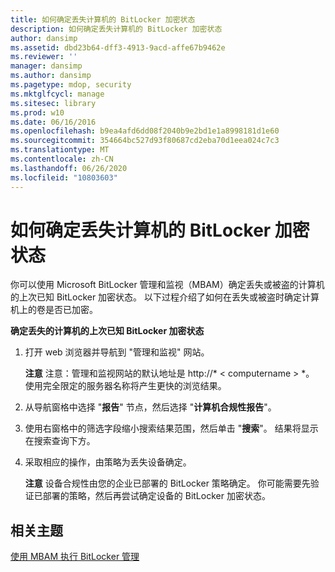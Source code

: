```yaml
---
title: 如何确定丢失计算机的 BitLocker 加密状态
description: 如何确定丢失计算机的 BitLocker 加密状态
author: dansimp
ms.assetid: dbd23b64-dff3-4913-9acd-affe67b9462e
ms.reviewer: ''
manager: dansimp
ms.author: dansimp
ms.pagetype: mdop, security
ms.mktglfcycl: manage
ms.sitesec: library
ms.prod: w10
ms.date: 06/16/2016
ms.openlocfilehash: b9ea4afd6dd08f2040b9e2bd1e1a8998181d1e60
ms.sourcegitcommit: 354664bc527d93f80687cd2eba70d1eea024c7c3
ms.translationtype: MT
ms.contentlocale: zh-CN
ms.lasthandoff: 06/26/2020
ms.locfileid: "10803603"
---
```

# 如何确定丢失计算机的 BitLocker 加密状态


你可以使用 Microsoft BitLocker 管理和监视（MBAM）确定丢失或被盗的计算机的上次已知 BitLocker 加密状态。 以下过程介绍了如何在丢失或被盗时确定计算机上的卷是否已加密。

**确定丢失的计算机的上次已知 BitLocker 加密状态**

1.  打开 web 浏览器并导航到 "管理和监视" 网站。

    **注意** 注意：管理和监视网站的默认地址是 http://* &lt; computername &gt; *。 使用完全限定的服务器名称将产生更快的浏览结果。

     

2.  从导航窗格中选择 "**报告**" 节点，然后选择 "**计算机合规性报告**"。

3.  使用右窗格中的筛选字段缩小搜索结果范围，然后单击 "**搜索**"。 结果将显示在搜索查询下方。

4.  采取相应的操作，由策略为丢失设备确定。

    **注意** 设备合规性由您的企业已部署的 BitLocker 策略确定。 你可能需要先验证已部署的策略，然后再尝试确定设备的 BitLocker 加密状态。

     

## 相关主题


[使用 MBAM 执行 BitLocker 管理](performing-bitlocker-management-with-mbam-mbam-2.md)

 

 





